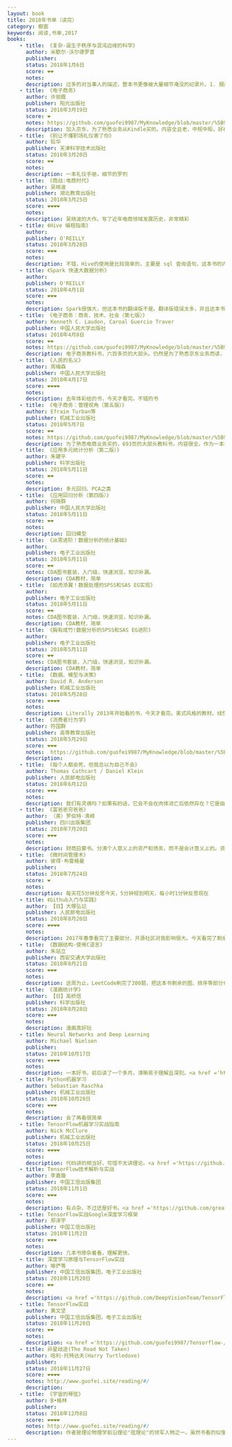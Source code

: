```yaml
---
layout: book
title: 2018年书单（读完）
category: 橱窗
keywords: 阅读,书单,2017
books:
    - title: 《复杂-诞生于秩序与混沌边缘的科学》
      author: 米歇尔·沃尔德罗普
      publisher:
      status: 2018年1月6日
      score: ❤❤
      notes:  
      description: 过多的对当事人的描述，整本书更像被大量细节淹没的纪录片。1. 报酬递增导致系统最终状态取决于最初状态的微小随机。2. 复杂程度低于阈值，相变不会发生。高于阈值，自动催化现象就变得不可避免
    - title: 《电子商务》
      author: 许丽霞
      publisher: 阳光出版社
      status: 2018年3月19日
      score: ❤
      notes: https://github.com/guofei9987/MyKnowledge/blob/master/%5B9%5D%20读书/%5B9-6%5D%20科技/电子商务.md
      description: 加入京东，为了熟悉业务从Kindle买的。内容全且老，中规中矩，好在有助于对电商领域有个全面的认识。
    - title: 《别让不懂职场礼仪害了你》
      author: 铅华
      publisher: 天津科学技术出版社
      status: 2018年3月20日
      score: ❤❤
      notes:  
      description: 一本礼仪手册，细节的罗列
    - title: 《商战:电商时代》
      author: 吴晓波
      publisher: 湖北教育出版社
      status: 2018年3月25日
      score: ❤❤❤❤
      notes:  
      description: 吴晓波的大作。写了近年电商领域发展历史，非常精彩
    - title: 《Hive 编程指南》
      author:
      publisher: O'REILLY
      status: 2018年3月28日
      score: ❤❤❤
      notes:
      description: 不错，Hive的使用是比较简单的，主要是 sql 查询语句，这本书的内容更深。
    - title: 《Spark 快速大数据分析》
      author:
      publisher: O'REILLY
      status: 2018年4月1日
      score: ❤❤❤
      notes:
      description: Spark很强大，但这本书的翻译版不是。翻译版错误太多，并且这本书本身太老了，出这本书的时候，spark.DataFrame还没发布。
    - title: 《电子商务：商务、技术、社会（第七版）》
      author: Kenneth C. Laudon, Caroal Guercio Traver
      publisher: 中国人民大学出版社
      status: 2018年4月8日
      score: ❤❤
      notes: https://github.com/guofei9987/MyKnowledge/blob/master/%5B9%5D%20读书/%5B9-6%5D%20科技/电子商务.md
      description: 电子商务教科书，六百多页的大部头。仍然是为了熟悉京东业务而读，内容全面，篇章质量不错，就是有点老了
    - title: 《人民的名义》
      author: 周梅森
      publisher: 中国人民大学出版社
      status: 2018年4月17日
      score: ❤❤❤❤
      notes:  
      description: 去年体彩给的书，今天才看完。不错的书
    - title: 《电子商务：管理视角（第五版）》
      author: Efraim Turban等
      publisher: 机械工业出版社
      status: 2018年5月7日
      score: ❤❤
      notes: https://github.com/guofei9987/MyKnowledge/blob/master/%5B9%5D%20读书/%5B9-6%5D%20科技/电子商务.md
      description: 为了熟悉电商业务买的，693页的大部头教科书，内容很全。作为一本老书很有洞见。
    - title: 《应用多元统计分析（第二版）》
      author: 朱建平
      publisher: 科学出版社
      status: 2018年5月11日
      score: ❤❤
      notes:
      description: 多元回归、PCA之类
    - title: 《应用回归分析（第四版）》
      author: 何晓群
      publisher: 中国人民大学出版社
      status: 2018年5月11日
      score: ❤❤
      notes:
      description: 回归模型
    - title: 《从零进阶！数据分析的统计基础》
      author:
      publisher: 电子工业出版社
      status: 2018年5月11日
      score: ❤❤
      notes: CDA图书套装，入门级，快速浏览，知识补漏。
      description: CDA教材，简单
    - title: 《如虎添翼！数据处理的SPSS和SAS EG实现》
      author:
      publisher: 电子工业出版社
      status: 2018年5月11日
      score: ❤❤
      notes: CDA图书套装，入门级，快速浏览，知识补漏。
      description: CDA教材，简单
    - title: 《胸有成竹!数据分析的SPSS和SAS EG进阶》
      author:
      publisher: 电子工业出版社
      status: 2018年5月11日
      score: ❤❤
      notes: CDA图书套装，入门级，快速浏览，知识补漏。
      description: CDA教材，简单
    - title: 《数据、模型与决策》
      author: David R. Anderson
      publisher: 机械工业出版社
      status: 2018年5月28日
      score: ❤❤❤❤
      notes:
      description: Literally 2013年开始看的书，今天才看完。美式风格的教材。线性规划、非线性规划、整数规划、库存模型、排队论、时间序列等知识的入门级介绍。
    - title: 《消费者行为学》
      author: 符国群
      publisher: 高等教育出版社
      status: 2018年5月29日
      score: ❤❤❤
      notes:  https://github.com/guofei9987/MyKnowledge/blob/master/%5B9%5D%20%E8%AF%BB%E4%B9%A6/%5B9-5%5D%20%E7%A4%BE%E4%BC%9A%E7%BB%8F%E6%B5%8E%E5%AD%A6/%E6%95%99%E6%9D%90/%E6%B6%88%E8%B4%B9%E8%80%85%E8%A1%8C%E4%B8%BA%E5%AD%A6.md
      description:
    - title: 《每个人都会死，但我总以为自己不会》
      author: Thomas Cathcart / Daniel Klein
      publisher: 人民邮电出版社
      status: 2018年6月12日
      score: ❤❤❤
      notes:
      description: 我们有灵魂吗？如果有的话，它会不会在肉体消亡后依然存在？它是由什么做成的？有高贵与卑贱之别吗？有没有一种时间范围能切断生死循环？恒久驻于此刻，这是否就是“永生”？天堂是时空中的存在吗？如果不是，它又在哪？什么时候出现？进入天堂的可能性会有多大？</br>这本书用幽默的语言写了许多哲学家对死亡的思考
    - title: 《富爸爸穷爸爸》
      author: （美）罗伯特·清崎
      publisher: 四川出版集团
      status: 2018年7月20日
      score: ❤❤❤
      notes:
      description: 财商启蒙书。分清个人意义上的资产和债务，而不是会计意义上的。资产是可以带来正现金流的东西，负债是带来负现金流的东西。要买入资产，不要买入负债
    - title: 《微时间管理术》
      author: 彼得·布雷格曼
      publisher:
      status: 2018年7月24日
      score: ❤
      notes:
      description: 每天花5分钟反思今天，5分钟规划明天，每小时1分钟反思现在
    - title: 《Github入门与实践》
      author: 【日】大塚弘记
      publisher: 人民邮电出版社
      status: 2018年8月20日
      score: ❤❤❤❤
      notes:
      description: 2017年春季看完了主要部分，开源社区对我影响很大。今天看完了剩余三章
    - title: 《数据结构-使用C语言》
      author: 朱站立
      publisher: 西安交通大学出版社
      status: 2018年8月21日
      score: ❤❤❤
      notes:
      description: 这周为止，LeetCode刷完了200题，把这本书剩余的图、排序等部分也看完了。
    - title: 《漫画统计学》
      author: 【日】高桥信
      publisher: 科学出版社
      status: 2018年8月28日
      score: ❤❤❤
      notes:
      description: 漫画真好玩
    - title: Neural Networks and Deep Learning
      author: Michael Nielsen
      publisher:
      status: 2018年10月17日
      score: ❤❤❤❤
      notes:
      description: 一本好书，前后读了一个多月，清晰易于理解且深刻。<a href ='http://michaelnielsen.org/'>作者的博客</a>，<a href ='http://neuralnetworksanddeeplearning.com/'>原书</a>，<a href ='https://github.com/tigerneil/neural-networks-and-deep-learning-zh-cn/'>翻译1</a>，<a href ='https://github.com/zhanggyb/nndl/'>翻译2</a>
    - title: Python机器学习
      author: Sebastian Raschka
      publisher: 机械工业出版社
      status: 2018年10月20日
      score: ❤❤❤
      notes:
      description: 会了再看很简单
    - title: TensorFlow机器学习实战指南
      author: Nick McClure
      publisher: 机械工业出版社
      status: 2018年10月25日
      score: ❤❤❤❤
      notes:
      description: 代码讲的相当好，可惜不太讲理论。<a href ='https://github.com/nfmcclure/tensorflow_cookbook/'>代码仓库</a>。亮点是除了神经网络以外，还用TensorFlow框架实现svm，knn这些算法，从而加强对TensorFlow使用的熟练度。
    - title: TensorFlow技术解析与实战
      author: 李嘉璇
      publisher: 中国工信出版集团
      status: 2018年11月1日
      score: ❤❤❤
      notes:
      description: 有点杂，不过还是好书。<a href ='https://github.com/greatgeekgrace/Technical-Analysis-And-Practice-in-TensorFlow'>代码仓库</a>
    - title: TensorFlow实战Google深度学习框架
      author: 郑泽宇
      publisher: 中国工信出版社
      status: 2018年11月2日
      score: ❤❤❤
      notes:
      description: 几本书掺杂着看，理解更快。
    - title: 深度学习原理与TensorFlow实战
      author: 喻俨等
      publisher: 中国工信出版集团，电子工业出版社
      status: 2018年11月20日
      score: ❤❤
      notes:
      description: <a href ='https://github.com/DeepVisionTeam/TensorFlowBook'>代码仓库</a>
    - title: TensorFlow实战
      author: 黄文坚
      publisher: 中国工信出版集团，电子工业出版社
      status: 2018年11月20日
      score: ❤❤
      notes:
      description: <a href ='https://github.com/guofei9987/Tensorflow-/tree/master/tensorflow_in_action'>代码仓库</a>
    - title: 异星歧途(The Road Not Taken)
      author: 哈利·托特达夫(Harry Turtledove)
      publisher:
      status: 2018年11月27日
      score: ❤❤❤❤
      notes: http://www.guofei.site/reading/#/
      description:
    - title: 《宇宙的琴弦》
      author: B•格林
      publisher:
      status: 2018年12月8日
      score: ❤❤❤❤
      notes: http://www.guofei.site/reading/#/
      description: 作者是理论物理学前沿理论"弦理论"的领军人物之一。虽然书看的似懂非懂，但看的很爽。合适的时间可以二刷。
---
```

